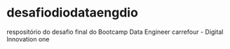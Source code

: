 # desafiodiodataengdio
respositório do desafio final do Bootcamp Data Engineer carrefour - Digital Innovation one
